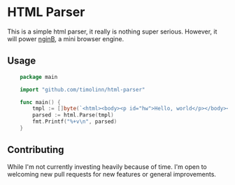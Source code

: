 # HTML Parser

This is a simple html parser, it really is nothing super serious. However, it will power [nginB](https://github.com/timolinn/nginB), a mini browser engine.

## Usage

```go
    package main

    import "github.com/timolinn/html-parser"

    func main() {
        tmpl := []byte(`<html><body><p id="hw">Hello, world</p></body></html>`)
        parsed := html.Parse(tmpl)
        fmt.Printf("%+v\n", parsed)
    }
```

## Contributing

While I'm not currently investing heavily because of time. I'm open to welcoming new pull requests for new features or general improvements.
